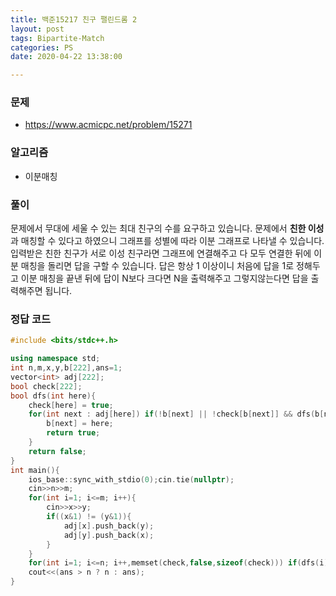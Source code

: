 ```yaml
---
title: 백준15217 친구 팰린드롬 2
layout: post
tags: Bipartite-Match
categories: PS
date: 2020-04-22 13:38:00 

--- 
```

###  **문제** 
* https://www.acmicpc.net/problem/15271

###  **알고리즘** 
* 이분매칭

###  **풀이**
 문제에서 무대에 세울 수 있는 최대 친구의 수를 요구하고 있습니다. 문제에서 **친한 이성**과 매칭할 수 있다고 하였으니 그래프를 성별에 따라 이분 그래프로 나타낼 수 있습니다. 입력받은 친한 친구가 서로 이성 친구라면 그래프에 연결해주고 다 모두 연결한 뒤에 이분 매칭을 돌리면 답을 구할 수 있습니다. 답은 항상 1 이상이니 처음에 답을 1로 정해두고 이분 매칭을 끝낸 뒤에 답이 N보다 크다면 N을 출력해주고 그렇지않는다면 답을 출력해주면 됩니다.

### 정답 코드
``` c++ 
#include <bits/stdc++.h>

using namespace std;
int n,m,x,y,b[222],ans=1;
vector<int> adj[222];
bool check[222];
bool dfs(int here){
    check[here] = true;
    for(int next : adj[here]) if(!b[next] || !check[b[next]] && dfs(b[next])){
        b[next] = here;
        return true;
    }
    return false;
}
int main(){
    ios_base::sync_with_stdio(0);cin.tie(nullptr);
    cin>>n>>m;
    for(int i=1; i<=m; i++){
        cin>>x>>y;
        if((x&1) != (y&1)){
            adj[x].push_back(y);
            adj[y].push_back(x);
        }
    }
    for(int i=1; i<=n; i++,memset(check,false,sizeof(check))) if(dfs(i)) ans++;
    cout<<(ans > n ? n : ans);
}
```